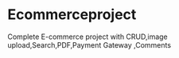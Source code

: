 # Ecommerceproject
Complete E-commerce project with CRUD,image upload,Search,PDF,Payment Gateway ,Comments
